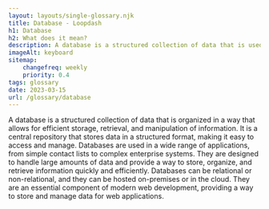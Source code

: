 ```yaml
--- 
layout: layouts/single-glossary.njk
title: Database - Loopdash
h1: Database
h2: What does it mean?
description: A database is a structured collection of data that is used by WordPress to store and retrieve information for the website.
imageAlt: keyboard
sitemap:
	changefreq: weekly
	priority: 0.4
tags: glossary
date: 2023-03-15
url: /glossary/database
---
```


A database is a structured collection of data that is organized in a way that allows for efficient storage, retrieval, and manipulation of information. It is a central repository that stores data in a structured format, making it easy to access and manage. Databases are used in a wide range of applications, from simple contact lists to complex enterprise systems. They are designed to handle large amounts of data and provide a way to store, organize, and retrieve information quickly and efficiently. Databases can be relational or non-relational, and they can be hosted on-premises or in the cloud. They are an essential component of modern web development, providing a way to store and manage data for web applications.
